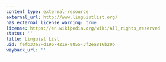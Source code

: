 ```yaml
---
content_type: external-resource
external_url: http://www.linguistlist.org/
has_external_license_warning: true
license: https://en.wikipedia.org/wiki/All_rights_reserved
status: ''
title: Linguist List
uid: fefb33a2-d196-421e-9855-3f2ea816b29b
wayback_url: ''
---
```

